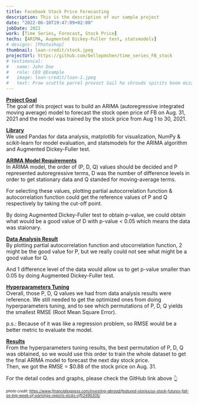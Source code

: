 ```yaml
---
title: Facebook Stock Price Forecasting
description: This is the description of our sample project
date: "2022-06-10T19:47:09+02:00"
jobDate: 2022
work: [Time Series, Forecast, Stock Price]
techs: [ARIMA, Augmented Dickey-Fuller test, statsmodels]
# designs: [Photoshop]
thumbnail: loan-credit/stock.jpeg
projectUrl: https://github.com/bellepmshen/time_series_FB_stock
# testimonial:
#   name: John Doe
#   role: CEO @Example
#   image: loan-credit/loan-1.jpeg
#   text: Prow scuttle parrel provost Sail ho shrouds spirits boom mizzenmast yardarm. Pinnace holystone mizzenmast quarter crow's nest nipperkin
---
```


<!-- This would be a description of your sample project. You can add any content you'd like. -->

<font><b><u>Project Goal</b></u></font><br>
The goal of this project was to build an ARIMA (autoregressive integrated moving average) model to forecast the stock open price of FB on Aug. 31, 2021 and the model was trained by the stock price from Aug 1 to 30, 2021.<br> 

<font><b><u>Library</b></u></font><br>
We used Pandas for data analysis, matplotlib for visualization, NumPy & scikit-learn for model evaluation, and statsmodels for the ARIMA algorithm and Augmented Dickey-Fuller test.

<font><b><u>ARIMA Model Requirements</b></u></font><br>
In ARIMA model, the order of (P, D, Q) values should be decided and P represented autoregressive terms, D was the number of difference levels in order to get stationary data and Q standed for moving-average terms.<br>

For selecting these values, plotting partial autocorrelation function & autocorrelation function could get the reference values of P and Q respectively by taking the cut-off point.<br>

By doing Augmented Dickey-Fuller test to obtain p-value, we could obtain what would be a good value of D with p-value < 0.05 which means the data was staionary.<br>

<font><b><u>Data Analysis Result</b></u></font><br>
By plotting partial autocorrelation function and utocorrelation function, 2 might be the good value for P, but we really could not see what might be a good value for Q.<br>

And 1 difference level of the data would allow us to get p-value smaller than 0.05 by doing Augmented Dickey-Fuller test.<br> 

<font><b><u>Hyperparameters Tuning</b></u></font><br>
Overall, those P, D, Q values we had from data analysis results were reference. We still needed to get the optimized ones from doing hyperparameters tuning, and to see which permutations of P, D, Q yields the smallest RMSE (Root Mean Square Error).

p.s.: Because of it was like a regression problem, so RMSE would be a better metric to evaluate the model.<br>

<font><b><u>Results</b></u></font><br>
From the hyperparameters tuning results, the best permutation of P, D, Q was obtained, so we would use this order to train the whole dataset to get the final ARIMA model to forecast the next day stock price.<br>
Then, we got the RMSE = $0.88 of the stock price on Aug. 31.<br>

For the detail codes and graphs, please check the GitHub link above :point_up_2:<br>

<font size = "-3"><i>photo credit: https://www.financialexpress.com/investing-abroad/featured-stories/us-stock-futures-fall-as-big-week-of-earnings-reports-kicks-off/2495305/</i></font>
